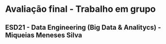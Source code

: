 

# Avaliação final - Trabalho em grupo



## ESD21 - Data Engineering (Big Data & Analitycs) -  Miqueias Meneses Silva
